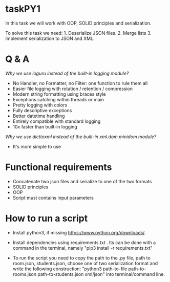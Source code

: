 # taskPY1

<p> In this task we will work with OOP, SOLID
principles and serialization.</p>

<p> To solve this task we need:
1. Deserialize JSON files.
2. Merge lists
3. Implement serialization to JSON and XML.</p>


# Q & A

*<p> Why we use loguru instead of
the built-in logging module? </p>*

- No Handler, no Formatter, no Filter:
  one function to rule them all
- Easier file logging with rotation / retention / compression
- Modern string formatting using braces style
- Exceptions catching within threads or main
- Pretty logging with colors
- Fully descriptive exceptions
- Better datetime handling
- Entirely compatible with standard logging
- 10x faster than built-in logging

*<p> Why we use dicttoxml instead of
the built-in xml.dom.minidom module? </p>*

- It's more simple to use

# Functional requirements

- Concatenate two json files and serialize to
  one of the two formats
- SOLID principles
- OOP
- Script must contains input parameters

# How to run a script

- Install python3, if missing
  https://www.python.org/downloads/.

- Install dependencies using requirements.txt . 
  Its can be done with a command in the terminal,
  namely "pip3 install -r requirements.txt"

- To run the script
  you need to copy the path to the .py file,
  path to room.json, students.json, choose one of
  two serialization format and 
  write the following 
  construction: "python3 path-to-file
  path-to-rooms.json path-to-students.json xml/json"
  into terminal/command line.

